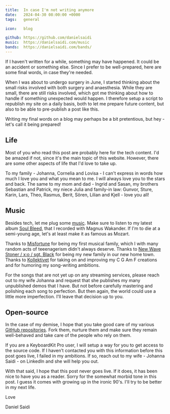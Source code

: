 ```yaml
---
title:  In case I'm not writing anymore
date:   2024-04-30 08:00:00 +0000
tags:   general

icon:   blog

github: https://github.com/danielsaidi
music:  https://danielsaidi.com/music
bands:  https://danielsaidi.com/bands/
---
```


If I haven't written for a while, something may have happened. It could be an accident or something else. Since I prefer to be well-prepared, here are some final words, in case they're needed.

When I was about to undergo surgery in June, I started thinking about the small risks involved with both surgery and anaesthesia. While they are small, there are still risks involved, which got me thinking about how to handle if something unexpected would happen. I therefore setup a script to republish my site on a daily basis, both to let me prepare future content, but also to be able to pre-publish a post like this.

Writing my final words on a blog may perhaps be a bit pretentious, but hey - let's call it being prepared!


## Life

Most of you who read this post are probably here for the tech content. I'd be amazed if not, since it's the main topic of this website. However, there are some other aspects of life that I'd love to take up.

To my family - Johanna, Cornelia and Lovisa - I can't express in words how much I love you and what you mean to me. I will always love you to the stars and back. The same to my mom and dad - Ingrid and Sasan, my brothers Sebastian and Patrick, my niece Julia and family-in law: Gunvor, Sture, Karin, Lars, Theo, Rasmus, Berit, Sören, Lilian and Kjell - love you all!


## Music

Besides tech, let me plug some [music]({{page.music}}). Make sure to listen to my latest album [Soul Bleed]({{page.album}}), that I recorded with Magnus Wakander. If I'm to die at a semi-young age, let's at least make it as famous as Mozart.

Thanks to [Misfortune]({{page.bands}}misfortune) for being my first musical family, which I with many random acts of teeenagerism didn't always deserve. Thanks to [New Wave Stoner / x:o / sgt. Black]({{page.bands}}sgt-black) for being my new family in our new home town. Thanks to [Kollektivet]({{page.bands}}kollektivet) for taking on and improving my C G Am F creations and for humoring my song-writing ambitions.

For the songs that are not yet up on any streaming services, please reach out to my wife Johanna and request that she publishes my many unpublished demos that I have. But not before carefully mastering and polishing each song to perfection. But then again, the world could use a little more imperfection. I'll leave that decision up to you.



## Open-source

In the case of my demise, I hope that you take good care of my various [GitHub repositories]({{page.github}}). Fork them, nurture them and make sure they remain well-behaved and take care of the people who rely on them.

If you are a KeyboardKit Pro user, I will setup a way for you to get access to the source code. If I haven’t contacted you with this information before this post goes live, I failed in my ambitions. If so, reach out to my wife - Johanna Saidi - on LinkedIn and she will help you out.

With that said, I hope that this post never goes live. If it does, it has been nice to have you as a reader. Sorry for the somewhat morbid tone in this post. I guess it comes with growing up in the ironic 90's. I'll try to be better in my next life.

Love

Daniel Saidi